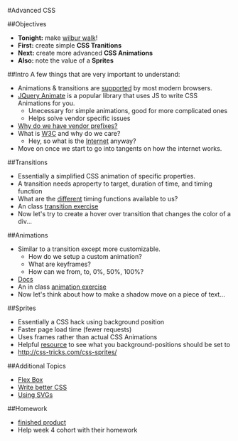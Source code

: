#Advanced CSS

##Objectives
* **Tonight:** make [wilbur walk](http://imgur.com/mwOvBSA)!
* **First:** create simple **CSS Tranitions**
* **Next:** create more advanced **CSS Animations**
* **Also:** note the value of a **Sprites**

##Intro
A few things that are very important to understand:

* Animations & transitions are [supported](http://caniuse.com/#feat=css-animation) by most modern browsers.
* [JQuery Animate](http://api.jquery.com/animate/) is a popular library that uses JS to write CSS Animations for you.
	* Unecessary for simple animations, good for more complicated ones
	* Helps solve vendor specific issues
* [Why do we have vendor prefixes?](http://stackoverflow.com/questions/8131846/why-do-browsers-create-vendor-prefixes-for-css-properties#answer-813187)
* What is [W3C](http://www.w3.org/wiki/The_history_of_the_Web) and why do we care?
	* Hey, so what is the [Internet](http://en.wikipedia.org/wiki/Internet_Protocol) anyway?
* Move on once we start to go into tangents on how the internet works.

##Transitions
* Essentially a simplified CSS animation of specific properties.
* A transition needs aproperty to target, duration of time, and timing function
* What are the [different](http://css3.bradshawenterprises.com/transitions/#differentTiming) timing functions available to us?
* An class [transition exercise](http://jsbin.com/vasow/7/edit?output)
* Now let's try to create a hover over transition that changes the color of a div...

##Animations
* Similar to a transition except more customizable.
	* How do we setup a custom animation?
	* What are keyframes?
	* How can we  from, to, 0%, 50%, 100%?
* [Docs](https://developer.mozilla.org/en-US/docs/Web/Guide/CSS/Using_CSS_animations)
* An in class [animation exercise](http://jsbin.com/luxapo/2/edit?css,output)
* Now let's think about how to make a shadow move on a piece of text...

##Sprites
* Essentially a CSS hack using background position
* Faster page load time (fewer requests)
* Uses frames rather than actual CSS Animations 
* Helpful [resource](http://www.spritecow.com) to see what you background-positions should be set to 
* http://css-tricks.com/css-sprites/

##Additional Topics
* [Flex Box](http://css-tricks.com/snippets/css/a-guide-to-flexbox/)
* [Write better CSS](http://www.smashingmagazine.com/2007/05/10/70-expert-ideas-for-better-css-coding/)
* [Using SVGs](http://css-tricks.com/using-svg/)

##Homework
* [finished product](http://imgur.com/mwOvBSA)
* Help week 4 cohort with their homework
